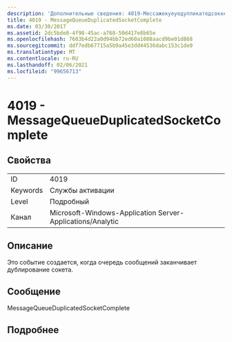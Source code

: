 ```yaml
---
description: 'Дополнительные сведения: 4019-Мессажекуеуедупликатедсоккеткомплете'
title: 4019 - MessageQueueDuplicatedSocketComplete
ms.date: 03/30/2017
ms.assetid: 2dc5bde8-4f98-45ac-a768-50d417e8b65e
ms.openlocfilehash: 7603b4d22a0d94bb72ed60a1088aacd9be01d868
ms.sourcegitcommit: ddf7edb67715a5b9a45e3dd44536dabc153c1de0
ms.translationtype: MT
ms.contentlocale: ru-RU
ms.lasthandoff: 02/06/2021
ms.locfileid: "99656713"
---
```

# <a name="4019---messagequeueduplicatedsocketcomplete"></a>4019 - MessageQueueDuplicatedSocketComplete

## <a name="properties"></a>Свойства  
  
|||  
|-|-|  
|ID|4019|  
|Keywords|Службы активации|  
|Level|Подробный|  
|Канал|Microsoft-Windows-Application Server-Applications/Analytic|  
  
## <a name="description"></a>Описание  

 Это событие создается, когда очередь сообщений заканчивает дублирование сокета.  
  
## <a name="message"></a>Сообщение  

 MessageQueueDuplicatedSocketComplete  
  
## <a name="details"></a>Подробнее
